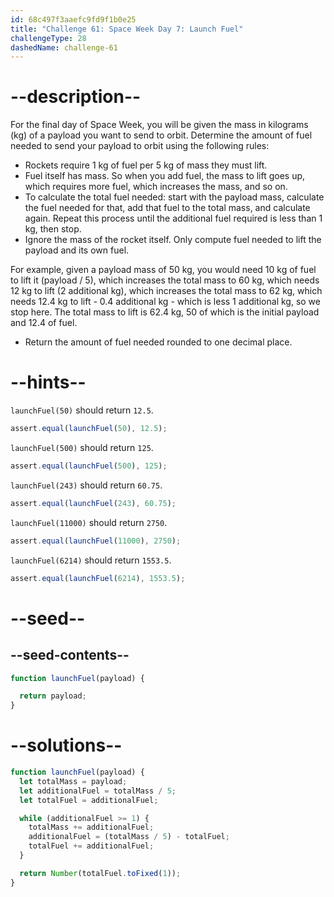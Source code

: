 ```yaml
---
id: 68c497f3aaefc9fd9f1b0e25
title: "Challenge 61: Space Week Day 7: Launch Fuel"
challengeType: 28
dashedName: challenge-61
---
```


# --description--

For the final day of Space Week, you will be given the mass in kilograms (kg) of a payload you want to send to orbit. Determine the amount of fuel needed to send your payload to orbit using the following rules:

- Rockets require 1 kg of fuel per 5 kg of mass they must lift.
- Fuel itself has mass. So when you add fuel, the mass to lift goes up, which requires more fuel, which increases the mass, and so on.
- To calculate the total fuel needed: start with the payload mass, calculate the fuel needed for that, add that fuel to the total mass, and calculate again. Repeat this process until the additional fuel required is less than 1 kg, then stop.
- Ignore the mass of the rocket itself. Only compute fuel needed to lift the payload and its own fuel.

For example, given a payload mass of 50 kg, you would need 10 kg of fuel to lift it (payload / 5), which increases the total mass to 60 kg, which needs 12 kg to lift (2 additional kg), which increases the total mass to 62 kg, which needs 12.4 kg to lift - 0.4 additional kg - which is less 1 additional kg, so we stop here. The total mass to lift is 62.4 kg, 50 of which is the initial payload and 12.4 of fuel.

- Return the amount of fuel needed rounded to one decimal place.

# --hints--

`launchFuel(50)` should return `12.5`.

```js
assert.equal(launchFuel(50), 12.5);
```

`launchFuel(500)` should return `125`.

```js
assert.equal(launchFuel(500), 125);
```

`launchFuel(243)` should return `60.75`.

```js
assert.equal(launchFuel(243), 60.75);
```

`launchFuel(11000)` should return `2750`.

```js
assert.equal(launchFuel(11000), 2750);
```

`launchFuel(6214)` should return `1553.5`.

```js
assert.equal(launchFuel(6214), 1553.5);
```

# --seed--

## --seed-contents--

```js
function launchFuel(payload) {

  return payload;
}
```

# --solutions--

```js
function launchFuel(payload) {
  let totalMass = payload;
  let additionalFuel = totalMass / 5;
  let totalFuel = additionalFuel;

  while (additionalFuel >= 1) {
    totalMass += additionalFuel;
    additionalFuel = (totalMass / 5) - totalFuel;
    totalFuel += additionalFuel;
  }

  return Number(totalFuel.toFixed(1));
}
```
